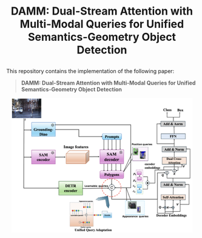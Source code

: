 <h1 align="center"> DAMM: Dual-Stream Attention with Multi-Modal Queries for Unified
Semantics-Geometry Object Detection </h1>

<h2 align="center">

</h2>

This repository contains the implementation of the following paper:
> **DAMM: Dual-Stream Attention with Multi-Modal Queries for Unified
Semantics-Geometry Object Detection**<br>

  
<p align="center">
  <img width=95% src="image.png">
</p>
